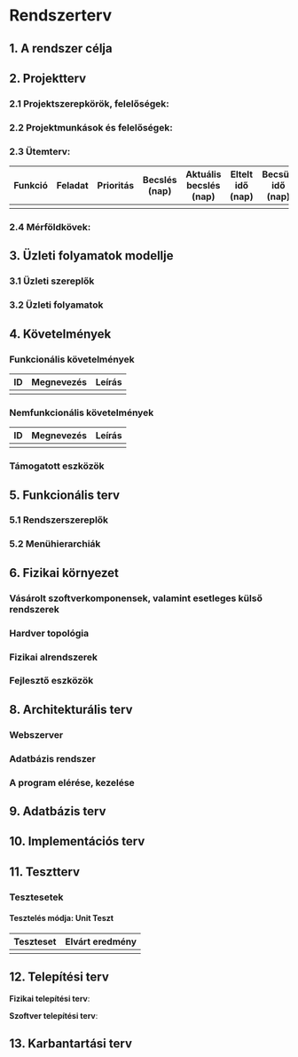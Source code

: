# Rendszerterv
## 1. A rendszer célja

## 2. Projektterv

### 2.1 Projektszerepkörök, felelőségek:

     
### 2.2 Projektmunkások és felelőségek:
  
     
### 2.3 Ütemterv:

|Funkció                  | Feladat                                | Prioritás | Becslés (nap) | Aktuális becslés (nap) | Eltelt idő (nap) | Becsült idő (nap) |
|-------------------------|----------------------------------------|-----------|---------------|------------------------|------------------|---------------------|
|          |                       |          |              |                       |                 |                    |


### 2.4 Mérföldkövek:


## 3. Üzleti folyamatok modellje

### 3.1 Üzleti szereplők


### 3.2 Üzleti folyamatok


## 4. Követelmények

### Funkcionális követelmények

| ID | Megnevezés               | Leírás                                                                                                                                                                                   |
|----|--------------------------|------------------------------------------------------------------------------------------------------------------------------------------------------------------------------------------|
| |     |  |

 
### Nemfunkcionális követelmények

| ID | Megnevezés                             | Leírás                                                                                                              |
|----|----------------------------------------|---------------------------------------------------------------------------------------------------------------------|
|  |  |              |


### Támogatott eszközök



## 5. Funkcionális terv

### 5.1 Rendszerszereplők


### 5.2 Menühierarchiák


## 6. Fizikai környezet

### Vásárolt szoftverkomponensek, valamint esetleges külső rendszerek

### Hardver topológia

### Fizikai alrendszerek

### Fejlesztő eszközök



## 8. Architekturális terv

### Webszerver



### Adatbázis rendszer



### A program elérése, kezelése




## 9. Adatbázis terv


## 10. Implementációs terv

## 11. Tesztterv



### Tesztesetek

#### Tesztelés módja: Unit Teszt

 | Teszteset      | Elvárt eredmény                                                                                            | 
 |----------------|------------------------------------------------------------------------------------------------------------| 
 |    |  |


## 12. Telepítési terv

**Fizikai telepítési terv**:


**Szoftver telepítési terv**:


## 13. Karbantartási terv
